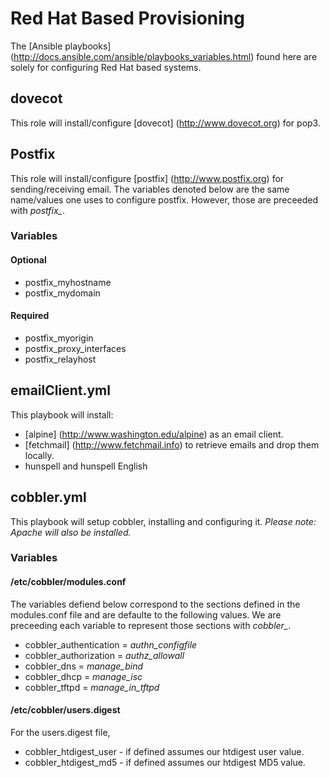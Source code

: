 # Red Hat Based Provisioning
The [Ansible playbooks] (http://docs.ansible.com/ansible/playbooks_variables.html) found here are solely for configuring Red Hat based systems.

## dovecot
This role will install/configure [dovecot] (http://www.dovecot.org) for pop3.

## Postfix
This role will install/configure [postfix] (http://www.postfix.org) for sending/receiving email.
The variables denoted below are the same name/values one uses to configure postfix.  However, those are preceeded with *postfix_*.

### Variables

#### Optional
* postfix_myhostname
* postfix_mydomain

#### Required
* postfix_myorigin
* postfix_proxy_interfaces
* postfix_relayhost


## emailClient.yml
This playbook will install:
* [alpine] (http://www.washington.edu/alpine) as an email client.
* [fetchmail] (http://www.fetchmail.info) to retrieve emails and drop them locally.
* hunspell and hunspell English

## cobbler.yml
This playbook will setup cobbler, installing and configuring it.  *Please note:  Apache will also be installed.*

### Variables

#### /etc/cobbler/modules.conf
The variables defiend below correspond to the sections defined in the modules.conf file and are defaulte to the following values.  We are preceeding each variable to represent those sections with *cobbler_*.

* cobbler_authentication = *authn_configfile*
* cobbler_authorization = *authz_allowall*
* cobbler_dns = *manage_bind*
* cobbler_dhcp = *manage_isc*
* cobbler_tftpd = *manage_in_tftpd*

#### /etc/cobbler/users.digest
For the users.digest file,
* cobbler_htdigest_user - if defined assumes our htdigest user value.
* cobbler_htdigest_md5 - if defined assumes our htdigest MD5 value.